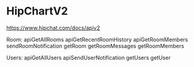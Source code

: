 # HipChartV2

https://www.hipchat.com/docs/apiv2

Room:
apiGetAllRooms
apiGetRecentRoomHistory
apiGetRoomMembers
sendRoomNotification
getRoom
getRoomMessages
getRoomMembers

Users:
apiGetAllUsers
apiSendUserNotification
getUsers
getUser
